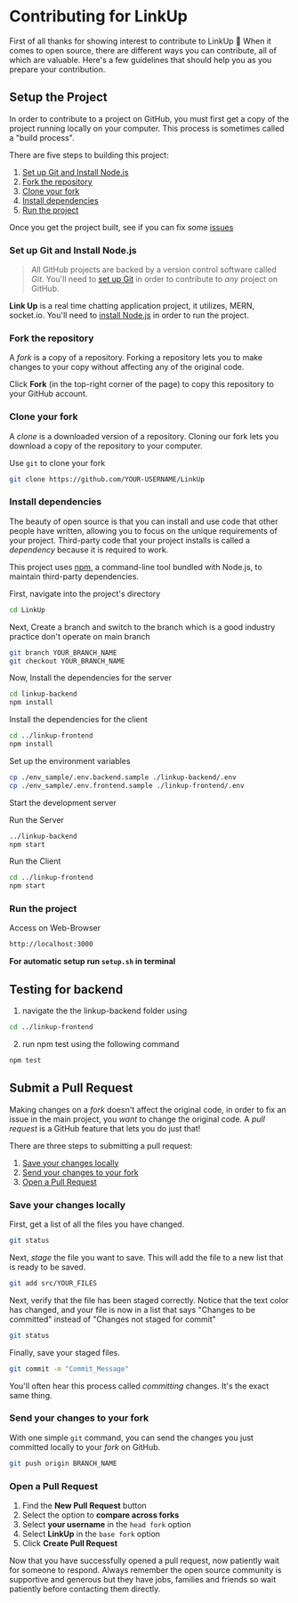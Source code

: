# Contributing for LinkUp

First of all thanks for showing interest to contribute to LinkUp 💖
When it comes to open source, there are different ways you can contribute, all of which are valuable. Here's a few guidelines that should help you as you prepare your contribution.

## Setup the Project

In order to contribute to a project on GitHub, you must first get a copy of the project running locally on your computer. This process is sometimes called a "build process".

There are five steps to building this project:

1. [Set up Git and Install Node.js](#set-up-git-and-install-nodejs)
1. [Fork the repository](#fork-the-repository)
1. [Clone your fork](#clone-your-fork)
1. [Install dependencies](#install-dependencies)
1. [Run the project](#run-the-project)

Once you get the project built, see if you can fix some [issues](https://github.com/arpittyagi102/LinkUp/issues?q=is%3Aissue+is%3Aopen)

### Set up Git and Install Node.js

> All GitHub projects are backed by a version control software called *Git*. You'll need to [set up Git](https://docs.github.com/en/get-started/quickstart/set-up-git) in order to contribute to *any* project on GitHub.

**Link Up** is a real time chatting application project, it utilizes, MERN, socket.io. You'll need to [install Node.js](https://nodejs.org/en/) in order to run the project.

### Fork the repository

A *fork* is a copy of a repository. Forking a repository lets you to make changes to your copy without affecting any of the original code.

Click **Fork** (in the top-right corner of the page) to copy this repository to your GitHub account.

### Clone your fork

A *clone* is a downloaded version of a repository. Cloning our fork lets you download a copy of the repository to your computer.

Use `git` to clone your fork

```bash
git clone https://github.com/YOUR-USERNAME/LinkUp
```

### Install dependencies

The beauty of open source is that you can install and use code that other people have written, allowing you to focus on the unique requirements of your project. Third-party code that your project installs is called a *dependency* because it is required to work.

This project uses [npm](https://www.npmjs.com/), a command-line tool bundled with Node.js, to maintain third-party dependencies.

First, navigate into the project's directory

```bash
cd LinkUp
```

Next, Create a branch and switch to the branch which is a good industry practice don't operate on main branch

```bash
git branch YOUR_BRANCH_NAME
git checkout YOUR_BRANCH_NAME
```

Now, Install the dependencies for the server

```bash
cd linkup-backend
npm install
```

Install the dependencies for the client

```bash
cd ../linkup-frontend
npm install
```

Set up the environment variables

```bash
cp ./env_sample/.env.backend.sample ./linkup-backend/.env
cp ./env_sample/.env.frontend.sample ./linkup-frontend/.env
```

Start the development server

Run the Server

```bash
../linkup-backend
npm start
```

Run the Client

```bash
cd ../linkup-frontend
npm start
```

### Run the project

Access on Web-Browser

```bash
http://localhost:3000
```

**For automatic setup run  ```setup.sh``` in terminal**

## Testing for backend

1. navigate the the linkup-backend folder using

```bash
cd ../linkup-frontend
```  

2. run npm test using the following command

```bash
npm test
```

## Submit a Pull Request

Making changes on a *fork* doesn't affect the original code, in order to fix an issue in the main project, you *want* to change the original code. A *pull request* is a GitHub feature that lets you do just that!

There are three steps to submitting a pull request:

1. [Save your changes locally](#save-your-changes-locally)
2. [Send your changes to your fork](#send-your-changes-to-your-fork)
3. [Open a Pull Request](#open-a-pull-request)

### Save your changes locally

First, get a list of all the files you have changed.

```bash
git status
```

Next, *stage* the file you want to save. This will add the file to a new list that is ready to be saved.

```bash
git add src/YOUR_FILES
```

Next, verify that the file has been staged correctly. Notice that the text color has changed, and your file is now in a list that says "Changes to be committed" instead of "Changes not staged for commit"

```bash
git status
```

Finally, save your staged files.

```bash
git commit -m "Commit_Message"
```

You'll often hear this process called *committing* changes. It's the exact same thing.

### Send your changes to your fork

With one simple `git` command, you can send the changes you just committed locally to your *fork* on GitHub.

```bash
git push origin BRANCH_NAME
```

### Open a Pull Request

1. Find the **New Pull Request** button
2. Select the option to **compare across forks**
3. Select **your username** in the `head fork` option
4. Select **LinkUp** in the `base fork` option
5. Click **Create Pull Request**

Now that you have successfully opened a pull request, now patiently wait for someone to respond. Always remember the open source community is supportive and generous but they have jobs, families and friends so wait patiently before contacting them directly.
